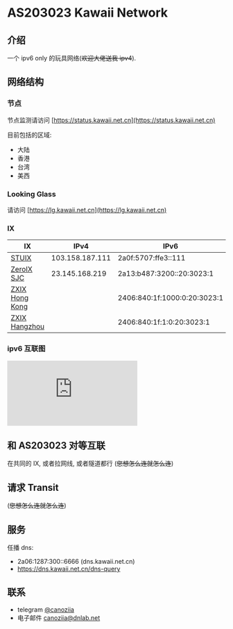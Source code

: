 # AS203023 Kawaii Network

## 介绍

一个 ipv6 only 的玩具网络(~~欢迎大佬送我 ipv4~~).

## 网络结构

### 节点

节点监测请访问 [https://status.kawaii.net.cn](https://status.kawaii.net.cn)

目前包括的区域:

-   大陆
-   香港
-   台湾
-   美西

### Looking Glass

请访问 [https://lg.kawaii.net.cn](https://lg.kawaii.net.cn)

### IX

| IX                                                  | IPv4            | IPv6                         | Speed |
| --------------------------------------------------- | --------------- | ---------------------------- | ----- |
| [STUIX](https://www.peeringdb.com/ix/3352)          | 103.158.187.111 | 2a0f:5707:ffe3::111          | 1G    |
| [ZeroIX SJC](https://www.peeringdb.com/ix/4242)     | 23.145.168.219  | 2a13:b487:3200::20:3023:1    | 1G    |
| [ZXIX Hong Kong](https://www.peeringdb.com/ix/3246) |                 | 2406:840:1f:1000:0:20:3023:1 | 1G    |
| [ZXIX Hangzhou](https://www.peeringdb.com/ix/3166)  |                 | 2406:840:1f:1:0:20:3023:1    | 100M  |

### ipv6 互联图

<embed src="https://bgp.he.net/graphs/as203023-ipv6.svg" alt="he-svg">

## 和 AS203023 对等互联

在共同的 IX, 或者拉网线, 或者隧道都行 (~~您想怎么连就怎么连~~)

## 请求 Transit

(~~您想怎么连就怎么连~~)

## 服务

任播 dns:

-   2a06:1287:300::6666 (dns.kawaii.net.cn)
-   https://dns.kawaii.net.cn/dns-query

## 联系

-   telegram [@canoziia](https://t.me/canoziia)
-   电子邮件 [canoziia@dnlab.net](mailto:canoziia@dnlab.net)
